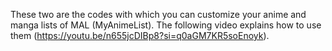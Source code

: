 These two are the codes with which you can customize your anime and manga lists of MAL (MyAnimeList). The following video explains how to use them (https://youtu.be/n655jcDIBp8?si=q0aGM7KR5soEnoyk).
